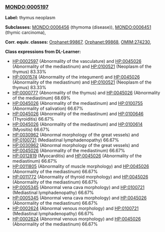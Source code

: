 
### [MONDO:0005197](http://purl.obolibrary.org/obo/MONDO_0005197)
**Label:** thymus neoplasm

**Subclasses:** [MONDO:0006456](http://purl.obolibrary.org/obo/MONDO_0006456) (thymoma (disease)), [MONDO:0006451](http://purl.obolibrary.org/obo/MONDO_0006451) (thymic carcinoma), 

**Corr. equiv. classes:** [Orphanet:99867](http://www.orpha.net/ORDO/Orphanet_99867), [Orphanet:99868](http://www.orpha.net/ORDO/Orphanet_99868), [OMIM:274230](http://purl.obolibrary.org/obo/OMIM_274230), 

**Class expressions from DL-Learner:**

- [HP:0002597](http://purl.obolibrary.org/obo/HP_0002597) (Abnormality of the vasculature) and [HP:0045026](http://purl.obolibrary.org/obo/HP_0045026) (Abnormality of the mediastinum) and [HP:0100521](http://purl.obolibrary.org/obo/HP_0100521) (Neoplasm of the thymus) 83.33%
- [HP:0001574](http://purl.obolibrary.org/obo/HP_0001574) (Abnormality of the integument) and [HP:0045026](http://purl.obolibrary.org/obo/HP_0045026) (Abnormality of the mediastinum) and [HP:0100521](http://purl.obolibrary.org/obo/HP_0100521) (Neoplasm of the thymus) 83.33%
- [HP:0000777](http://purl.obolibrary.org/obo/HP_0000777) (Abnormality of the thymus) and [HP:0045026](http://purl.obolibrary.org/obo/HP_0045026) (Abnormality of the mediastinum) 68.69%
- [HP:0045026](http://purl.obolibrary.org/obo/HP_0045026) (Abnormality of the mediastinum) and [HP:0100755](http://purl.obolibrary.org/obo/HP_0100755) (Abnormality of salivation) 66.67%
- [HP:0045026](http://purl.obolibrary.org/obo/HP_0045026) (Abnormality of the mediastinum) and [HP:0100646](http://purl.obolibrary.org/obo/HP_0100646) (Thyroiditis) 66.67%
- [HP:0045026](http://purl.obolibrary.org/obo/HP_0045026) (Abnormality of the mediastinum) and [HP:0100614](http://purl.obolibrary.org/obo/HP_0100614) (Myositis) 66.67%
- [HP:0030962](http://purl.obolibrary.org/obo/HP_0030962) (Abnormal morphology of the great vessels) and [HP:0100721](http://purl.obolibrary.org/obo/HP_0100721) (Mediastinal lymphadenopathy) 66.67%
- [HP:0030962](http://purl.obolibrary.org/obo/HP_0030962) (Abnormal morphology of the great vessels) and [HP:0045026](http://purl.obolibrary.org/obo/HP_0045026) (Abnormality of the mediastinum) 66.67%
- [HP:0012819](http://purl.obolibrary.org/obo/HP_0012819) (Myocarditis) and [HP:0045026](http://purl.obolibrary.org/obo/HP_0045026) (Abnormality of the mediastinum) 66.67%
- [HP:0011805](http://purl.obolibrary.org/obo/HP_0011805) (Abnormality of muscle morphology) and [HP:0045026](http://purl.obolibrary.org/obo/HP_0045026) (Abnormality of the mediastinum) 66.67%
- [HP:0011772](http://purl.obolibrary.org/obo/HP_0011772) (Abnormality of thyroid morphology) and [HP:0045026](http://purl.obolibrary.org/obo/HP_0045026) (Abnormality of the mediastinum) 66.67%
- [HP:0005345](http://purl.obolibrary.org/obo/HP_0005345) (Abnormal vena cava morphology) and [HP:0100721](http://purl.obolibrary.org/obo/HP_0100721) (Mediastinal lymphadenopathy) 66.67%
- [HP:0005345](http://purl.obolibrary.org/obo/HP_0005345) (Abnormal vena cava morphology) and [HP:0045026](http://purl.obolibrary.org/obo/HP_0045026) (Abnormality of the mediastinum) 66.67%
- [HP:0002624](http://purl.obolibrary.org/obo/HP_0002624) (Abnormal venous morphology) and [HP:0100721](http://purl.obolibrary.org/obo/HP_0100721) (Mediastinal lymphadenopathy) 66.67%
- [HP:0002624](http://purl.obolibrary.org/obo/HP_0002624) (Abnormal venous morphology) and [HP:0045026](http://purl.obolibrary.org/obo/HP_0045026) (Abnormality of the mediastinum) 66.67%



